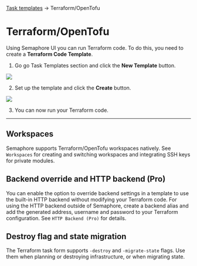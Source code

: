 <div class="breadcrumbs">
    <a href="/user-guide/task-templates/">Task templates</a>
    → Terraform/OpenTofu
</div>

# Terraform/OpenTofu

Using Semaphore UI you can run Terraform code. To do this, you need to create a **Terraform Code Template**.

1. Go go Task Templates section and click the **New Template** button.

![](<../../../.gitbook/assets/terraform_1.webp>)

2. Set up the template and click the **Create** button.

![](<../../../.gitbook/assets/terraform_2.webp>)

3. You can now run your Terraform code.

---

## Workspaces

Semaphore supports Terraform/OpenTofu workspaces natively. See `Workspaces` for creating and switching workspaces and integrating SSH keys for private modules.

## Backend override and HTTP backend (Pro)

You can enable the option to override backend settings in a template to use the built-in HTTP backend without modifying your Terraform code. For using the HTTP backend outside of Semaphore, create a backend alias and add the generated address, username and password to your Terraform configuration. See `HTTP Backend (Pro)` for details.

## Destroy flag and state migration

The Terraform task form supports `-destroy` and `-migrate-state` flags. Use them when planning or destroying infrastructure, or when migrating state.